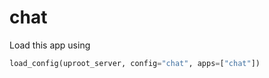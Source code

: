 # chat

Load this app using

```python
load_config(uproot_server, config="chat", apps=["chat"])
```
